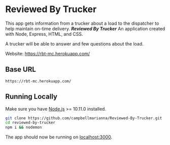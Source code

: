 # Reviewed By Trucker

This app gets information from a trucker about a load to the dispatcher to help maintain on-time delivery.
**_Reviewed By Trucker_**  An application created with Node, Express, HTML, and CSS.

A trucker will be able to answer and few questions about the load.

Website: https://rbt-mc.herokuapp.com/

## Base URL

```
https://rbt-mc.herokuapp.com/
```

## Running Locally
Make sure you have [Node.js](http://nodejs.org/) >= 10.11.0 installed.

```sh
git clone https://github.com/campbellmarianna/Reviewed-By-Trucker.git
cd reviewed-by-trucker
npm i && nodemon
```

The app should now be running on [localhost:3000](http://localhost:3000/).
